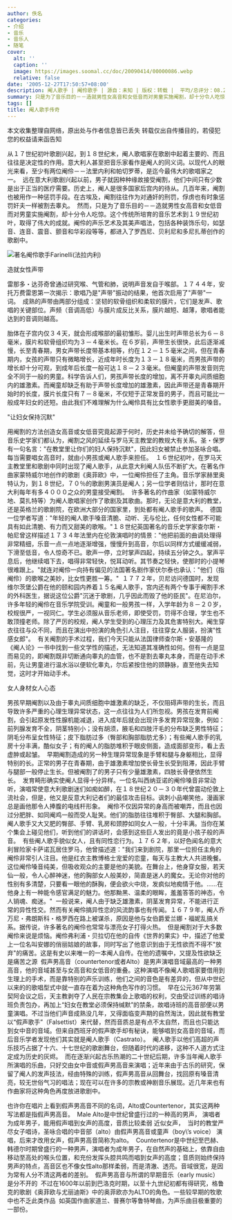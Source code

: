 ```yaml
---
author: 佚名
categories:
- 介绍
- 音乐
- 音乐人
- 随笔
cover:
  alt: ''
  caption: ''
  image: https://images.soomal.cc/doc/20090414/00000086.webp
  relative: false
date: '2005-12-27T17:50:57+08:00'
description: 阉人歌手 | 阉伶歌手 | 源自：未知 | 版权：转载 |  平均/总评分：08.29/58
summary: 只是为了音乐目的－－造就男性女高音和女低音而对男童实施阉割，却十分令人吃惊。这个传统所培育的音乐艺术到１９世纪初叶，取得了伟大的成就。这就是阉人歌手或者是阉伶歌手，阉伶的声乐艺术及其美声唱法，包括各种装饰乐句，如瑟音、连音、震音、颤音和华彩段等等，都进入了罗西尼、贝利尼和多尼扎蒂创作的歌剧中。
tags: []
title: 阉人歌手传奇
---
```


本文收集整理自网络，原出处与作者信息皆已丢失 
转载仅出自传播目的，若侵犯您的权益请来函告知

从１７世纪初叶歌剧兴起，到１８世纪末，阉人歌唱家在歌剧中起着主要的、而且往往是决定性的作用。意大利人甚至把音乐家看作是阉人的同义词。以现代人的眼光来看，至少有两位阉伶－－法里内利和帕切罗蒂，是迄今最伟大的歌唱家之一。 
远在意大利歌剧兴起以前，男子就因种种缘故接受阉割，他们中间只有少数是出于正当的医疗需要。历史上，阉人是很多国家后宫内的待从。几百年来，阉割也被用作一种惩罚手段。在古埃及，阉割往往作为对通奸的刑罚，俘虏也有时象惩罚奸夫一样被割去睾丸。 
然而，只是为了音乐目的－－造就男性女高音和女低音而对男童实施阉割，却十分令人吃惊。这个传统所培育的音乐艺术到１９世纪初叶，取得了伟大的成就。阉伶的声乐艺术及其美声唱法，包括各种装饰乐句，如瑟音、连音、震音、颤音和华彩段等等，都进入了罗西尼、贝利尼和多尼扎蒂创作的歌剧中。

![著名阉伶歌手Farinelli(法拉内利)](https://images.soomal.cc/doc/20090414/00000086.webp)



造就女性声带

雷那多・达芬奇曾通过研究喉、气管和肺，说明声音发自于喉部。１７４４年，安托万费雷恩第一次揭示：歌唱乃是"声带"振动的结果，他首次启用了"声带"一词。 
成熟的声带由两部分组成：坚韧的软骨组织和柔软的膜片，它们是发声、歌唱的关键部位。声频（音调高低）与膜片成反比关系，膜片越短、越薄，歌唱者能达到的音调则越高。

胎体在子宫内仅３４天，就会形成喉部的最初雏形。婴儿出生时声带总长为６－８毫米，膜片和软骨组织均为３－４毫米长。在６岁前，声带生长很快，此后逐渐减慢，长至青春期，男女声带长度带基本相等，约在１２－１５毫米之间，但在青春期内，女孩的声带只有微略增长，近成年时长度为１３－１８毫米，而男孩声带的增长却十分可观，到成年后长度一般可达１８－２３毫米。但阉童的声带发音则完全不同于一般的男童。科学告诉人们，男孩声带长度的增加，离不开睾丸间质细胞内的雄激素。而阉童却缺乏有助于声带长度增加的雄激素，因此声带还是青春期开始时的长度，膜片长度只有７－８毫米，不仅短于正常发音的男子，而且可能比一般成年妇女的还短。由此我们不难理解为什么阉伶具有比女性歌手更甜美的嗓音。

"让妇女保持沉默"

用阉割的方法创造女高音或女低音究竟起源于何时，历史并未给予确切的解答，但音乐史学家们都认为，阉割之风的延续与罗马天主教堂的教规大有关系。圣・保罗有一句名言："在教堂里让你们的妇人保持沉默"，因此妇女被禁止参加圣咏合唱。每当需要唱女高音时，就由小男孩或阉人歌手来担任。 
１６世纪初叶，在罗马天主教堂里和歌剧中同时出现了阉人歌手，从此意大利阉人队伍不断扩大。在著名作曲家蒙特威尔地创作的歌剧《奥菲欧》中，一位阉伶担任了主角。音乐学家赫里奥特认为，到１８世纪，７０％的歌剧男演员是阉人；另一位学者则估计，那时在意大利每年有多４０００之众的男童接受阉割。 
许多著名的作曲家（如蒙特威尔地、莫扎特等）为阉人歌唱家创作了歌剧及其歌曲。那时，无论是意大利的教堂，还是英格兰的歌剧院，在欧洲大部分的国家里，到处都有阉人歌手的歌声。 
德国一位学者写道："年轻的阉人歌手嗓音清脆、动听、无与伦比，任何女性都不可能具有如此清脆、有力而又甜美的歌喉。"１８世纪英国著名的音乐史学家查尔斯・帕尼曾这样描述１７３４年法里内在伦敦演唱时的情景："他把前面的曲调处理得非常精细，乐音一点一点地逐渐增强，慢慢升到高音，尔后以同样方式缓缓减弱，下滑至低音，令人惊奇不已。歌声一停，立时掌声四起，持续五分钟之久。掌声平息后，他继续唱下去，唱得非常轻快，悦耳动听。其节奏之轻快，使那时的小提琴很难跟上。"就连对阉伶一向持有偏见的法国著名剧作家伏尔泰也承认："他们（指阉伶）的歌喉之美妙，比女性更胜一筹。" 
１７７２年，贝尼访问德国时，发现维尔茨堡公爵在他的颐和园内养着１５名阉人歌手，宫内还有两个专事于阉割手术的外科医生，据说这位公爵"沉迷于歌剧，几乎因此而毁了他的臣民"。在尼泊尔，许多年轻的阉伶在音乐学院受训。阉童和一般男孩一样，入学年龄为８－２０岁，校规很严，一视同仁。学生必须服从音乐老师，即使受罚，罚得不合理，学生也不敢顶撞老师。除了严厉的校规，阉人学生受到的心理压力及其危害特别大。阉生穿衣往往与众不同，而且在演出中扮演的角色引人注目，往往穿女人服装，扮演"性感女郎"。 
有关阉割的手术过程，我们今天只能从法国律师查尔斯・安基隆的《阉人论》一书中找到一些文学性的描述，无法知道其准确性如何。但有一点是显而易见的，即阉割既非切断通向睾丸的血管，也不是割去睾丸本身，而是在动手术前，先让男童进行温水浴以便软化睾丸，尔后紧按住他的颈静脉，直至他失去知觉，这时才开始动手术。

女人身材女人心态

男孩早期阉割以及由于睾丸间质细胞中雄激素的缺乏，不仅阻碍声带的生长，而且导致许多严重的心理生理异常状态，这一点往往为人们所忽视。男孩在发育前阉割，会引起原发性性腺机能减退，进入成年后就会出现许多发育异常现象，例如：前列腺发育不全，阴茎特别小；没有胡须，腋毛和四肢汗毛的分布缺乏男性特征；阴毛分布呈女性特征；皮下脂肪过多（臀部和胸部脂肪尤多）；有些阉人歌手的乳房十分丰满，酷似女子；有的阉人的脂肪堆积于眼皮侧面，造成面部变形，看上去虚肿或起皱。 
早期阉割造成的另一种生理异常现象是手臂和腿与身躯相比，显得特别的长。正常的男子在青春期，由于雄激素增加使长骨生长受到阻滞，因此手臂与腿部一般停止生长。但被阉割了的男子只有少量雄激素，四肢长骨便依然生长。 
发育畸形确实使阉人显得十分异样。一位名叫西纳亚诺的阉伶嗓音非常动听，演唱常使意大利歌剧迷们如痴如醉，在１８世纪２０－３０年代曾震动伦敦上流社会，但是，他又是反意大利记者们的最佳攻击目标。讽刺小品嘲笑他，漫画家总是画他那令人捧腹的电线杆形象。 
阉伶不仅因异常的身高而被嘲弄，而且也因过分肥胖、如同阉鸡一般而受人耻笑。他们的脂肪往往堆积于臀部、大腿和胸部。阉人歌手又大又肥的臀部、手臂、乳房和颈脖如同女人一般，十分丰满。当你在某个集会上碰见他们，听到他们的讲话时，会感到这些巨人发出的竟是小孩子般的声音。 
有些阉人歌手貌似女人，且有同性恋行为。１７６２年，以好色闻名的意大利冒险家卡萨诺瓦居住罗马，他曾描述道："我们来到剧院，那里一位担任主角的阉伶非常引人注目。他是红衣主教博格士宠爱的恋童，每天与主教大人共进晚餐。这位阉伶嗓音纯美，但吸收观众的主要是他的美貌。在舞台上，他身穿女服，若天仙一般，令人心醉神迷，他的胸部女人般美妙，简直是迷人的魔女。无论你对他的性别有多清楚，只要看一眼他的酥胸，便会欲火中烧，发疯似地痴情于他。……在他身上有一种能令感官满足的魅力。他那黝黑、温柔的眼眸，羞羞答答的神态，令人销魂、痴迷。" 
一般说来，阉人由于缺乏雄激素，阴茎发育异常，不能进行正常的异性性交。然而有关阉伶搞异性恋的风流韵事也有传闻。１６７９年，阉人乔万尼・弗朗斯科・格罗西在路上被谋杀，原因是他与女伯爵爱兰娜・福妮乱搞关系。据传说，许多著名的阉伶也常常与漂亮女子打得火热。 
但是阉割对于大多数阉伶来说是烦恼。阉伶弗利浦・贝拉切在他的自传《世界的果实》中，描述了他爱上一位名叫安娜的俏丽姑娘的故事，同时写出了他意识到由于无性欲而不得不"放弃"的痛苦。这是有史以来唯一的一本阉人自传。在他的遗嘱中，又提及性欲缺乏是痛苦之源 
假声男高音（countertenor或者Alto）是男声演唱音域最高的一种男高音，他的音域甚至与女高音和女低音的重叠。这种演唱不像阉人歌唱家要借用到生理上的手术，而是靠特别的声乐训练，他们之间的音色是有差异的，但从中世纪以来的的歌唱型式中就一直存在着为这种角色写作的习惯。 
早在公元367年劳第契阿会议之后，天主教剥夺了人民在宗教集会上歌唱的权利，交由受过训练的唱诗班负责包办，再加上“妇女在教堂必须保持缄默”的禁条，故唱诗班的高音部便以男童演唱。不过当他们声音成熟没几年，又得面临变声期的自然淘汰，因此就有教堂以“假声歌手”（Falsettist）来代替，然而音质总是有点不太自然，而且也只能达到女中音的音域。但来自西班牙的假声歌手却有秘诀，能够唱到女高音的音域，而后音乐学者发现他们其实就是阉人歌手（Castrato）。 
阉人歌手以他们高超的声乐技巧占据了十六、十七世纪的歌剧舞台，但随着时代的递移，这种不人道方式注定成为历史的灰烬。 
而在逐渐兴起古乐热潮的二十世纪后期，许多当年阉人歌手所演唱的乐曲，只好交由女中音或假声男高音来演唱；近年来由于古乐的研究，保留了阉人的发声技法，经由特殊的训练，假声男高音从回舞台，找回原有嗓音清亮，较无世俗气习的唱法；现在可以在许多的宗教或神剧音乐展现。近几年来也有作曲家将这种角色再度放进歌剧中。

也许你在唱片上看到假声男高音不同的名词，Alto或Countertenor，其实这两种写法都是指假声男高音。 
Male Alto是中世纪曾盛行过的一种高的男声， 演唱者为成年男子，能用假声唱到女声的高度，音质比较柔弱 近似女声，  
当时的教堂严尽女子唱诗，圣咏合唱的中音部（alto）由假声男高音或童声（boy\’s voice） 演唱，后来才改用女声，假声男高音简称为alto。  
Countertenor是中世纪至巴赫、韩德尔时期曾盛行的一种男声，演唱者为成年男子，在自然声的基础上，依靠自由移动至高处的喉头位置，和充份发挥头腔共鸣而唱到女声的高度；音质则始终保持男声的特点，高音区也不像女性alto那样柔弱，而是清澈、透亮。音域很宽，是因为常有人分不清这两者的差别。 
假声男高音与所谓的早期音乐（early music）是分不开的  
不过在1600年以前到巴洛克时期，以至十九世纪初都有得研究，格鲁克的歌剧《奥菲欧与尤丽迪斯》中的奥菲欧亦为ALTO的角色。一些较早期的牧歌中也不乏此类作品 
如英国作曲家道兰、普赛尔等鲁特琴曲，为声乐曲目极重要的一部份。